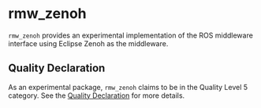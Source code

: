 # rmw_zenoh

`rmw_zenoh` provides an experimental implementation of the ROS middleware interface using Eclipse Zenoh as the middleware.

## Quality Declaration

As an experimental package, `rmw_zenoh` claims to be in the Quality Level 5 category.
See the [Quality Declaration]() for more details.
